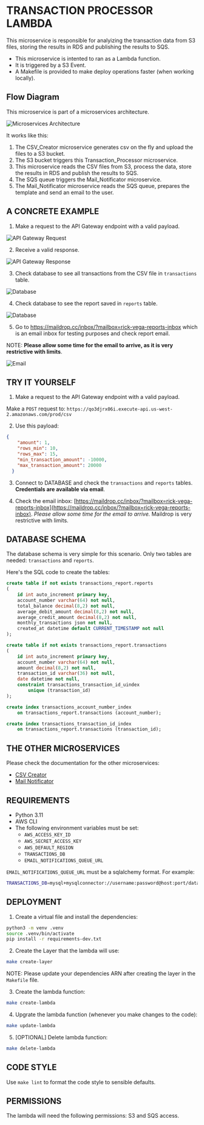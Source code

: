 # TRANSACTION PROCESSOR LAMBDA

This microservice is responsible for analyizing the transaction data from S3 files, storing the results in RDS and publishing the results to SQS.

- This microservice is intented to ran as a Lambda function.
- It is triggered by a S3 Event.
- A Makefile is provided to make deploy operations faster (when working locally).

## Flow Diagram

This microservice is part of a microservices architecture.

![Microservices Architecture](https://rick-vega-assets.s3.us-west-2.amazonaws.com/flow-diagram.jpg)

It works like this:

1. The CSV_Creator microservice generates csv on the fly and upload the files to a S3 bucket.
2. The S3 bucket triggers this Transaction_Processor microservice.
3. This microservice reads the CSV files from S3, process the data, store the results in RDS and publish the results to SQS.
4. The SQS queue triggers the Mail_Notificator microservice.
5. The Mail_Notificator microservice reads the SQS queue, prepares the template and send an email to the user.

## A CONCRETE EXAMPLE

1. Make a request to the API Gateway endpoint with a valid payload.

![API Gateway Request](https://rick-vega-assets.s3.us-west-2.amazonaws.com/request-example.jpg)

2. Receive a valid response.

![API Gateway Response](https://rick-vega-assets.s3.us-west-2.amazonaws.com/response-example.jpg)

3. Check database to see all transactions from the CSV file in `transactions` table.

![Database](https://rick-vega-assets.s3.us-west-2.amazonaws.com/transactions-table.jpg)

4. Check database to see the report saved in `reports` table.

![Database](https://rick-vega-assets.s3.us-west-2.amazonaws.com/reports-table.jpg)

5. Go to https://maildrop.cc/inbox/?mailbox=rick-vega-reports-inbox which is an email inbox for testing purposes and check report email.

NOTE: **Please allow some time for the email to arrive, as it is very restrictive with limits**.

![Email](https://rick-vega-assets.s3.us-west-2.amazonaws.com/sample-email.jpg)

## TRY IT YOURSELF

1. Make a request to the API Gateway endpoint with a valid payload.

Make a `POST` request to: `https://qo3djrx06i.execute-api.us-west-2.amazonaws.com/prod/csv`

2. Use this payload:

```json
{
    "amount": 1,
    "rows_min": 10,
    "rows_max": 15,
    "min_transaction_amount": -10000,
    "max_transaction_amount": 20000
  }
```

3. Connect to DATABASE and check the `transactions` and `reports` tables. **Credentials are available via email**.

4. Check the email inbox: [https://maildrop.cc/inbox/?mailbox=rick-vega-reports-inbox](https://maildrop.cc/inbox/?mailbox=rick-vega-reports-inbox). _Please allow some time for the email to arrive._ Maildrop is very restrictive with limits.


## DATABASE SCHEMA

The database schema is very simple for this scenario. Only two tables are needed: `transactions` and `reports`.

Here's the SQL code to create the tables:

```sql
create table if not exists transactions_report.reports
(
	id int auto_increment primary key,
	account_number varchar(64) not null,
	total_balance decimal(8,2) not null,
	average_debit_amount decimal(8,2) not null,
	average_credit_amount decimal(8,2) not null,
	monthly_transactions json not null,
	created_at datetime default CURRENT_TIMESTAMP not null
);

create table if not exists transactions_report.transactions
(
	id int auto_increment primary key,
	account_number varchar(64) not null,
	amount decimal(8,2) not null,
	transaction_id varchar(36) not null,
	date datetime not null,
	constraint transactions_transaction_id_uindex
		unique (transaction_id)
);

create index transactions_account_number_index
	on transactions_report.transactions (account_number);

create index transactions_transaction_id_index
	on transactions_report.transactions (transaction_id);
```

## THE OTHER MICROSERVICES

Please check the documentation for the other microservices:

- [CSV Creator](https://github.com/ricardovegamx/csv_creator)
- [Mail Notificator](https://github.com/ricardovegamx/mail_notificator)

## REQUIREMENTS

- Python 3.11
- AWS CLI
- The following environment variables must be set:
    - `AWS_ACCESS_KEY_ID`
    - `AWS_SECRET_ACCESS_KEY`
    - `AWS_DEFAULT_REGION`
    - `TRANSACTIONS_DB`
    - `EMAIL_NOTIFICATIONS_QUEUE_URL`

`EMAIL_NOTIFICATIONS_QUEUE_URL` must be a sqlalchemy format. For example:

```bash
TRANSACTIONS_DB=mysql+mysqlconnector://username:password@host:port/database
```

## DEPLOYMENT

1. Create a virtual file and install the dependencies:

```bash
python3 -m venv .venv
source .venv/bin/activate
pip install -r requirements-dev.txt
```

2. Create the Layer that the lambda will use:

```bash
make create-layer
```

NOTE: Please update your dependencies ARN after creating the layer in the `Makefile` file.

3. Create the lambda function:

```bash
make create-lambda
```

4. Upgrate the lambda function (whenever you make changes to the code):
   
```bash
make update-lambda
```

5. [OPTIONAL] Delete lambda function:
    
```bash 
make delete-lambda
```

## CODE STYLE

Use `make lint` to format the code style to sensible defaults.

## PERMISSIONS

The lambda will need the following permissions: S3 and SQS access.




